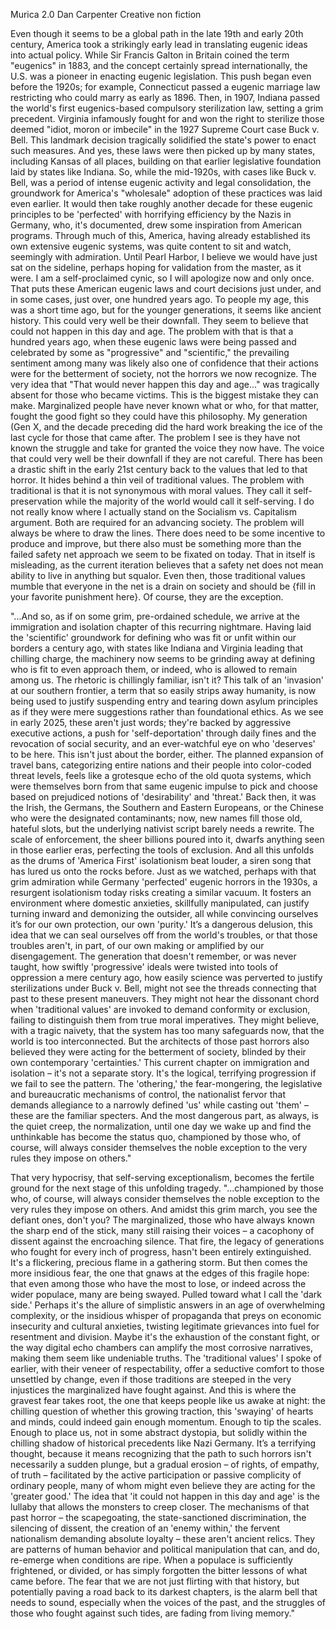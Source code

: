 Murica 2.0
Dan Carpenter
Creative non fiction

Even though it seems to be a global path in the late 19th and early 20th century, America took a strikingly early lead in translating eugenic ideas into actual policy. While Sir Francis Galton in Britain coined the term "eugenics" in 1883, and the concept certainly spread internationally, the U.S. was a pioneer in enacting eugenic legislation. This push began even before the 1920s; for example, Connecticut passed a eugenic marriage law restricting who could marry as early as 1896. Then, in 1907, Indiana passed the world's first eugenics-based compulsory sterilization law, setting a grim precedent.
Virginia infamously fought for and won the right to sterilize those deemed "idiot, moron or imbecile" in the 1927 Supreme Court case Buck v. Bell. This landmark decision tragically solidified the state's power to enact such measures. And yes, these laws were then picked up by many states, including Kansas of all places, building on that earlier legislative foundation laid by states like Indiana. So, while the mid-1920s, with cases like Buck v. Bell, was a period of intense eugenic activity and legal consolidation, the groundwork for America's "wholesale" adoption of these practices was laid even earlier.
It would then take roughly another decade for these eugenic principles to be 'perfected' with horrifying efficiency by the Nazis in Germany, who, it's documented, drew some inspiration from American programs. Through much of this, America, having already established its own extensive eugenic systems, was quite content to sit and watch, seemingly with admiration. Until Pearl Harbor, I believe we would have just sat on the sideline, perhaps hoping for validation from the master, as it were.
I am a self-proclaimed cynic, so I will apologize now and only once.
That puts these American eugenic laws and court decisions just under, and in some cases, just over, one hundred years ago. To people my age, this was a short time ago, but for the younger generations, it seems like ancient history. This could very well be their downfall. They seem to believe that could not happen in this day and age. The problem with that is that a hundred years ago, when these eugenic laws were being passed and celebrated by some as "progressive" and "scientific," the prevailing sentiment among many was likely also one of confidence that their actions were for the betterment of society, not the horrors we now recognize. The very idea that "That would never happen this day and age..." was tragically absent for those who became victims.
This is the biggest mistake they can make. Marginalized people have never known what or who, for that matter, fought the good fight so they could have this philosophy. My generation (Gen X, and the decade preceding did the hard work breaking the ice of the last cycle for those that came after. The problem I see is they have not known the struggle and take for granted the voice they now have. The voice that could very well be their downfall if they are not careful.
There has been a drastic shift in the early 21st century back to the values that led to that horror. It hides behind a thin veil of traditional values. The problem with traditional is that it is not synonymous with moral values. They call it self-preservation while the majority of the world would call it self-serving.
I do not really know where I actually stand on the Socialism vs. Capitalism argument. Both are required for an advancing society. The problem will always be where to draw the lines. There does need to be some incentive to produce and improve, but there also must be something more than the failed safety net approach we seem to be fixated on today.
That in itself is misleading, as the current iteration believes that a safety net does not mean ability to live in anything but squalor. Even then, those traditional values mumble that everyone in the net is a drain on society and should be {fill in your favorite punishment here}. Of course, they are the exception.

"...And so, as if on some grim, pre-ordained schedule, we arrive at the immigration and isolation chapter of this recurring nightmare. Having laid the 'scientific' groundwork for defining who was fit or unfit within our borders a century ago, with states like Indiana and Virginia leading that chilling charge, the machinery now seems to be grinding away at defining who is fit to even approach them, or indeed, who is allowed to remain among us. The rhetoric is chillingly familiar, isn't it? This talk of an 'invasion' at our southern frontier, a term that so easily strips away humanity, is now being used to justify suspending entry and tearing down asylum principles as if they were mere suggestions rather than foundational ethics. As we see in early 2025, these aren't just words; they're backed by aggressive executive actions, a push for 'self-deportation' through daily fines and the revocation of social security, and an ever-watchful eye on who 'deserves' to be here.
This isn't just about the border, either. The planned expansion of travel bans, categorizing entire nations and their people into color-coded threat levels, feels like a grotesque echo of the old quota systems, which were themselves born from that same eugenic impulse to pick and choose based on prejudiced notions of 'desirability' and 'threat.' Back then, it was the Irish, the Germans, the Southern and Eastern Europeans, or the Chinese who were the designated contaminants; now, new names fill those old, hateful slots, but the underlying nativist script barely needs a rewrite. The scale of enforcement, the sheer billions poured into it, dwarfs anything seen in those earlier eras, perfecting the tools of exclusion.
And all this unfolds as the drums of 'America First' isolationism beat louder, a siren song that has lured us onto the rocks before. Just as we watched, perhaps with that grim admiration while Germany 'perfected' eugenic horrors in the 1930s, a resurgent isolationism today risks creating a similar vacuum. It fosters an environment where domestic anxieties, skillfully manipulated, can justify turning inward and demonizing the outsider, all while convincing ourselves it’s for our own protection, our own 'purity.' It’s a dangerous delusion, this idea that we can seal ourselves off from the world's troubles, or that those troubles aren't, in part, of our own making or amplified by our disengagement.
The generation that doesn't remember, or was never taught, how swiftly 'progressive' ideals were twisted into tools of oppression a mere century ago, how easily science was perverted to justify sterilizations under Buck v. Bell, might not see the threads connecting that past to these present maneuvers. They might not hear the dissonant chord when 'traditional values' are invoked to demand conformity or exclusion, failing to distinguish them from true moral imperatives. They might believe, with a tragic naivety, that the system has too many safeguards now, that the world is too interconnected. But the architects of those past horrors also believed they were acting for the betterment of society, blinded by their own contemporary 'certainties.'
This current chapter on immigration and isolation – it's not a separate story. It's the logical, terrifying progression if we fail to see the pattern. The 'othering,' the fear-mongering, the legislative and bureaucratic mechanisms of control, the nationalist fervor that demands allegiance to a narrowly defined 'us' while casting out 'them' – these are the familiar specters. And the most dangerous part, as always, is the quiet creep, the normalization, until one day we wake up and find the unthinkable has become the status quo, championed by those who, of course, will always consider themselves the noble exception to the very rules they impose on others."


That very hypocrisy, that self-serving exceptionalism, becomes the fertile ground for the next stage of this unfolding tragedy.
"...championed by those who, of course, will always consider themselves the noble exception to the very rules they impose on others. And amidst this grim march, you see the defiant ones, don't you? The marginalized, those who have always known the sharp end of the stick, many still raising their voices – a cacophony of dissent against the encroaching silence. That fire, the legacy of generations who fought for every inch of progress, hasn't been entirely extinguished. It's a flickering, precious flame in a gathering storm.
But then comes the more insidious fear, the one that gnaws at the edges of this fragile hope: that even among those who have the most to lose, or indeed across the wider populace, many are being swayed. Pulled toward what I call the 'dark side.' Perhaps it's the allure of simplistic answers in an age of overwhelming complexity, or the insidious whisper of propaganda that preys on economic insecurity and cultural anxieties, twisting legitimate grievances into fuel for resentment and division. Maybe it's the exhaustion of the constant fight, or the way digital echo chambers can amplify the most corrosive narratives, making them seem like undeniable truths. The 'traditional values' I spoke of earlier, with their veneer of respectability, offer a seductive comfort to those unsettled by change, even if those traditions are steeped in the very injustices the marginalized have fought against.
And this is where the gravest fear takes root, the one that keeps people like us awake at night: the chilling question of whether this growing traction, this 'swaying' of hearts and minds, could indeed gain enough momentum. Enough to tip the scales. Enough to place us, not in some abstract dystopia, but solidly within the chilling shadow of historical precedents like Nazi Germany. It’s a terrifying thought, because it means recognizing that the path to such horrors isn't necessarily a sudden plunge, but a gradual erosion – of rights, of empathy, of truth – facilitated by the active participation or passive complicity of ordinary people, many of whom might even believe they are acting for the 'greater good.'
The idea that 'it could not happen in this day and age' is the lullaby that allows the monsters to creep closer. The mechanisms of that past horror – the scapegoating, the state-sanctioned discrimination, the silencing of dissent, the creation of an 'enemy within,' the fervent nationalism demanding absolute loyalty – these aren't ancient relics. They are patterns of human behavior and political manipulation that can, and do, re-emerge when conditions are ripe. When a populace is sufficiently frightened, or divided, or has simply forgotten the bitter lessons of what came before. 
The fear that we are not just flirting with that history, but potentially paving a road back to its darkest chapters, is the alarm bell that needs to sound, especially when the voices of the past, and the struggles of those who fought against such tides, are fading from living memory."
